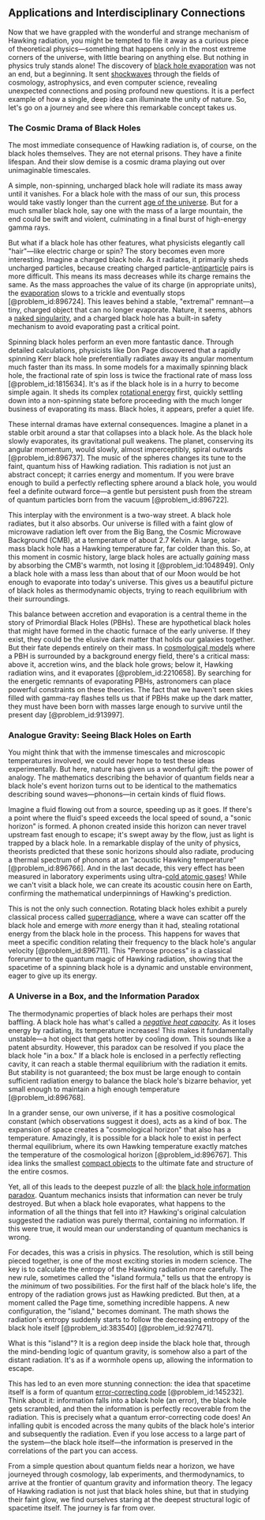 ## Applications and Interdisciplinary Connections

Now that we have grappled with the wonderful and strange mechanism of Hawking radiation, you might be tempted to file it away as a curious piece of theoretical physics—something that happens only in the most extreme corners of the universe, with little bearing on anything else. But nothing in physics truly stands alone! The discovery of [black hole evaporation](@article_id:142868) was not an end, but a beginning. It sent [shockwaves](@article_id:191470) through the fields of cosmology, astrophysics, and even computer science, revealing unexpected connections and posing profound new questions. It is a perfect example of how a single, deep idea can illuminate the unity of nature. So, let's go on a journey and see where this remarkable concept takes us.

### The Cosmic Drama of Black Holes

The most immediate consequence of Hawking radiation is, of course, on the black holes themselves. They are not eternal prisons. They have a finite lifespan. And their slow demise is a cosmic drama playing out over unimaginable timescales.

A simple, non-spinning, uncharged black hole will radiate its mass away until it vanishes. For a black hole with the mass of our sun, this process would take vastly longer than the current [age of the universe](@article_id:159300). But for a much smaller black hole, say one with the mass of a large mountain, the end could be swift and violent, culminating in a final burst of high-energy gamma rays.

But what if a black hole has other features, what physicists elegantly call "hair"—like electric charge or spin? The story becomes even more interesting. Imagine a charged black hole. As it radiates, it primarily sheds uncharged particles, because creating charged particle-[antiparticle](@article_id:193113) pairs is more difficult. This means its mass decreases while its charge remains the same. As the mass approaches the value of its charge (in appropriate units), the [evaporation](@article_id:136770) slows to a trickle and eventually stops [@problem_id:896724]. This leaves behind a stable, "extremal" remnant—a tiny, charged object that can no longer evaporate. Nature, it seems, abhors a [naked singularity](@article_id:160456), and a charged black hole has a built-in safety mechanism to avoid evaporating past a critical point.

Spinning black holes perform an even more fantastic dance. Through detailed calculations, physicists like Don Page discovered that a rapidly spinning Kerr black hole preferentially radiates away its angular momentum much faster than its mass. In some models for a maximally spinning black hole, the fractional rate of spin loss is twice the fractional rate of mass loss [@problem_id:1815634]. It's as if the black hole is in a hurry to become simple again. It sheds its complex [rotational energy](@article_id:160168) first, quickly settling down into a non-spinning state before proceeding with the much longer business of evaporating its mass. Black holes, it appears, prefer a quiet life.

These internal dramas have external consequences. Imagine a planet in a stable orbit around a star that collapses into a black hole. As the black hole slowly evaporates, its gravitational pull weakens. The planet, conserving its angular momentum, would slowly, almost imperceptibly, spiral outwards [@problem_id:896737]. The music of the spheres changes its tune to the faint, quantum hiss of Hawking radiation. This radiation is not just an abstract concept; it carries energy and momentum. If you were brave enough to build a perfectly reflecting sphere around a black hole, you would feel a definite outward force—a gentle but persistent push from the stream of quantum particles born from the vacuum [@problem_id:896722].

This interplay with the environment is a two-way street. A black hole radiates, but it also absorbs. Our universe is filled with a faint glow of microwave radiation left over from the Big Bang, the Cosmic Microwave Background (CMB), at a temperature of about $2.7$ Kelvin. A large, solar-mass black hole has a Hawking temperature far, far colder than this. So, at this moment in cosmic history, large black holes are actually *gaining* mass by absorbing the CMB's warmth, not losing it [@problem_id:1048949]. Only a black hole with a mass less than about that of our Moon would be hot enough to evaporate into today's universe. This gives us a beautiful picture of black holes as thermodynamic objects, trying to reach equilibrium with their surroundings.

This balance between accretion and evaporation is a central theme in the story of Primordial Black Holes (PBHs). These are hypothetical black holes that might have formed in the chaotic furnace of the early universe. If they exist, they could be the elusive dark matter that holds our galaxies together. But their fate depends entirely on their mass. In [cosmological models](@article_id:160922) where a PBH is surrounded by a background energy field, there's a critical mass: above it, accretion wins, and the black hole grows; below it, Hawking radiation wins, and it evaporates [@problem_id:2210658]. By searching for the energetic remnants of evaporating PBHs, astronomers can place powerful constraints on these theories. The fact that we haven't seen skies filled with gamma-ray flashes tells us that if PBHs make up the dark matter, they must have been born with masses large enough to survive until the present day [@problem_id:913997].

### Analogue Gravity: Seeing Black Holes on Earth

You might think that with the immense timescales and microscopic temperatures involved, we could never hope to test these ideas experimentally. But here, nature has given us a wonderful gift: the power of analogy. The mathematics describing the behavior of quantum fields near a black hole's event horizon turns out to be identical to the mathematics describing sound waves—phonons—in certain kinds of fluid flows.

Imagine a fluid flowing out from a source, speeding up as it goes. If there's a point where the fluid's speed exceeds the local speed of sound, a "sonic horizon" is formed. A phonon created inside this horizon can never travel upstream fast enough to escape; it's swept away by the flow, just as light is trapped by a black hole. In a remarkable display of the unity of physics, theorists predicted that these sonic horizons should also radiate, producing a thermal spectrum of phonons at an "acoustic Hawking temperature" [@problem_id:896766]. And in the last decade, this very effect has been measured in laboratory experiments using ultra-[cold atomic gases](@article_id:135768)! While we can't visit a black hole, we can create its acoustic cousin here on Earth, confirming the mathematical underpinnings of Hawking's prediction.

This is not the only such connection. Rotating black holes exhibit a purely classical process called [superradiance](@article_id:149005), where a wave can scatter off the black hole and emerge with *more* energy than it had, stealing rotational energy from the black hole in the process. This happens for waves that meet a specific condition relating their frequency to the black hole's angular velocity [@problem_id:896711]. This "Penrose process" is a classical forerunner to the quantum magic of Hawking radiation, showing that the spacetime of a spinning black hole is a dynamic and unstable environment, eager to give up its energy.

### A Universe in a Box, and the Information Paradox

The thermodynamic properties of black holes are perhaps their most baffling. A black hole has what's called a *[negative heat capacity](@article_id:135900)*. As it loses energy by radiating, its temperature increases! This makes it fundamentally unstable—a hot object that gets hotter by cooling down. This sounds like a patent absurdity. However, this paradox can be resolved if you place the black hole "in a box." If a black hole is enclosed in a perfectly reflecting cavity, it can reach a stable thermal equilibrium with the radiation it emits. But stability is not guaranteed; the box must be large enough to contain sufficient radiation energy to balance the black hole's bizarre behavior, yet small enough to maintain a high enough temperature [@problem_id:896768].

In a grander sense, our own universe, if it has a positive cosmological constant (which observations suggest it does), acts as a kind of box. The expansion of space creates a "cosmological horizon" that also has a temperature. Amazingly, it is possible for a black hole to exist in perfect thermal equilibrium, where its own Hawking temperature exactly matches the temperature of the cosmological horizon [@problem_id:896767]. This idea links the smallest [compact objects](@article_id:157117) to the ultimate fate and structure of the entire cosmos.

Yet, all of this leads to the deepest puzzle of all: the [black hole information paradox](@article_id:139646). Quantum mechanics insists that information can never be truly destroyed. But when a black hole evaporates, what happens to the information of all the things that fell into it? Hawking's original calculation suggested the radiation was purely thermal, containing no information. If this were true, it would mean our understanding of quantum mechanics is wrong.

For decades, this was a crisis in physics. The resolution, which is still being pieced together, is one of the most exciting stories in modern science. The key is to calculate the entropy of the Hawking radiation more carefully. The new rule, sometimes called the "island formula," tells us that the entropy is the *minimum* of two possibilities. For the first half of the black hole's life, the entropy of the radiation grows just as Hawking predicted. But then, at a moment called the Page time, something incredible happens. A new configuration, the "island," becomes dominant. The math shows the radiation's entropy suddenly starts to follow the decreasing entropy of the black hole itself [@problem_id:383540] [@problem_id:927471].

What is this "island"? It is a region deep inside the black hole that, through the mind-bending logic of quantum gravity, is somehow also a part of the distant radiation. It's as if a wormhole opens up, allowing the information to escape.

This has led to an even more stunning connection: the idea that spacetime itself is a form of quantum [error-correcting code](@article_id:170458) [@problem_id:145232]. Think about it: information falls into a black hole (an error), the black hole gets scrambled, and then the information is perfectly recoverable from the radiation. This is precisely what a quantum error-correcting code does! An infalling qubit is encoded across the many qubits of the black hole's interior and subsequently the radiation. Even if you lose access to a large part of the system—the black hole itself—the information is preserved in the correlations of the part you can access.

From a simple question about quantum fields near a horizon, we have journeyed through cosmology, lab experiments, and thermodynamics, to arrive at the frontier of quantum gravity and information theory. The legacy of Hawking radiation is not just that black holes shine, but that in studying their faint glow, we find ourselves staring at the deepest structural logic of spacetime itself. The journey is far from over.